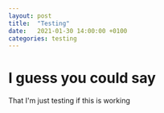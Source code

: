 ```yaml
---
layout: post
title:  "Testing"
date:   2021-01-30 14:00:00 +0100
categories: testing
---
```


# I guess you could say

That I'm just testing if this is working
